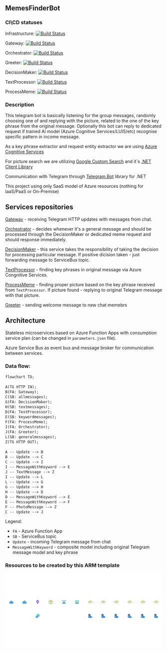 ## MemesFinderBot

### CI\CD statuses
Infrastructure: [![Build Status](https://dev.azure.com/VostokEngineering/MemesFinder/_apis/build/status/ArtemKiyashko.memesfinder-infrastructure?branchName=master)](https://dev.azure.com/VostokEngineering/MemesFinder/_build/latest?definitionId=9&branchName=master)

Gateway: [![Build Status](https://dev.azure.com/VostokEngineering/MemesFinder/_apis/build/status/ArtemKiyashko.memesfinder-gateway?branchName=master)](https://dev.azure.com/VostokEngineering/MemesFinder/_build/latest?definitionId=8&branchName=master)

Orchestrator: [![Build Status](https://dev.azure.com/VostokEngineering/MemesFinder/_apis/build/status/memesfinder-messageorchestrator?branchName=main)](https://dev.azure.com/VostokEngineering/MemesFinder/_build/latest?definitionId=15&branchName=main)

Greeter: [![Build Status](https://dev.azure.com/VostokEngineering/MemesFinder/_apis/build/status/memesfinder-greeter?branchName=master)](https://dev.azure.com/VostokEngineering/MemesFinder/_build/latest?definitionId=13&branchName=master)

DecisionMaker: [![Build Status](https://dev.azure.com/VostokEngineering/MemesFinder/_apis/build/status/memesfinder-decisionmaker?branchName=main)](https://dev.azure.com/VostokEngineering/MemesFinder/_build/latest?definitionId=12&branchName=main)

TextProcessor: [![Build Status](https://dev.azure.com/VostokEngineering/MemesFinder/_apis/build/status/ArtemKiyashko.memesfinder-gateway?branchName=master)](https://dev.azure.com/VostokEngineering/MemesFinder/_build/latest?definitionId=8&branchName=master)

ProcessMeme: [![Build Status](https://dev.azure.com/VostokEngineering/MemesFinder/_apis/build/status/ArtemKiyashko.memesfinder-processmeme?branchName=master)](https://dev.azure.com/VostokEngineering/MemesFinder/_build/latest?definitionId=11&branchName=master)

### Description

This telegram bot is basically listening for the group messages, randomly choosing one of and replying with the picture, related to the one of the key phrase from the original message. Optionally this bot can reply to dedicated request if trained AI model (Azure Cognitive Services/LUIS/etc) recognise specific pattern in income message.

As a key phrase extractor and request entity extractor we are using [Azure Cognitive Services](https://azure.microsoft.com/en-us/products/cognitive-services)

For picture search we are utilizing [Google Custom Search](https://developers.google.com/custom-search/v1/introduction) and it`s [.NET Client Library](https://developers.google.com/api-client-library/dotnet/apis/customsearch/v1)

Communication with Telegram through [Telegram.Bot](https://github.com/TelegramBots/Telegram.Bot) library for .NET

This project using only SaaS model of Azure resources (nothing for IaaS/PaaS or On-Premise)

## Services repositories

[Gateway](https://github.com/KirillRukasov/memesfinder-gateway) - receiving Telegram HTTP updates with messages from chat. 

[Orchestrator](https://github.com/KirillRukasov/memesfinder-messageorchestrator) - decides whenever it's a general message and should be processed through the DecisionMaker or dedicated meme request and should response immediately.

[DecisionMaker](https://github.com/KirillRukasov/memesfinder-decisionmaker) - this service takes the responsibility of taking the decision for processing particular message. If positive dicision taken - just forwarding message to ServiceBus topic.

[TextProcessor](https://github.com/KirillRukasov/memesfinder-textprocessor) - finding key phrases in original message via Azure Congnitive Services.

[ProcessMeme](https://github.com/KirillRukasov/memesfinder-processmeme) - finding proper picture based on the key phrase received from `TextProcessor`. If picture found - replying to original Telegram message with that picture.

[Greeter](https://github.com/KirillRukasov/memesfinder-greeter) - sending welcome message to new chat memebrs

## Architecture

Stateless microservices based on Azure Function Apps with consumption service plan (can be changed in `parameters.json` file).

Azure Service Bus as event bus and message broker for communication between services.

### Data flow:

```mermaid
flowchart TD;

A(TG HTTP IN);
B(FA: Gateway);
C(SB: allmessages);
G(FA: DecisionMaker);
H(SB: textmessages);
D(FA: TextProcessor);
E(SB: keywordmessages);
F(FA: ProcessMeme);
I(FA: Orchestrator);
J(FA: Greeter);
L(SB: generalmessages);
Z(TG HTTP OUT);

A -- Update --> B
B -- Update --> C
C -- Update --> I
I -- MessageWithKeyword --> E
J -- TextMessage --> Z 
I -- Update --> L
L -- Update --> G
G -- Update --> H
H -- Update --> D
D -- MessageWithKeyword --> E
E -- MessageWithKeyword --> F
F -- PhotoMessage --> Z
C -- Update --> J
```

Legend:
 - `FA` - Azure Function App
 - `SB` - ServiceBus topic
 - `Update` - incoming Telegram message from chat
 - `MessageWithKeyword` - composite model including original Telegram message model and key phrase

### Resources to be created by this ARM template

![azure_resources](img/rsgweprivatememesfinder.png)